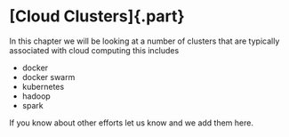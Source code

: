 # [Cloud Clusters]{.part}

In this chapter we will be looking at a number of clusters that are
typically associated with cloud computing this includes

* docker
* docker swarm
* kubernetes
* hadoop
* spark

If you know about other efforts let us know and we add them here.


